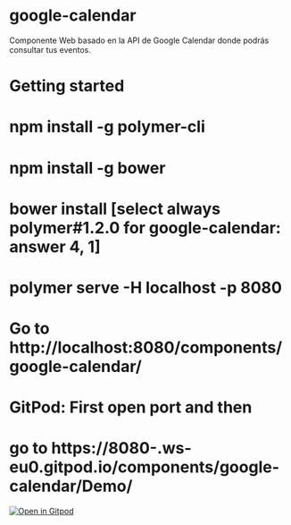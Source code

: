 # google-calendar
Componente Web basado en la API de Google Calendar donde podrás consultar tus eventos.
# Getting started
# npm install -g polymer-cli
# npm install -g bower
# bower install [select always polymer#1.2.0 for google-calendar: answer 4, 1]
# polymer serve -H localhost -p 8080

# Go to http://localhost:8080/components/google-calendar/
# GitPod: First open port and then
# go to https://8080-<ramdom-id-generated>.ws-eu0.gitpod.io/components/google-calendar/Demo/
[![Open in Gitpod](https://gitpod.io/button/open-in-gitpod.svg)](https://gitpod.io#snapshot/37777bbd-5960-4018-a04b-34f6ba107d2d)

